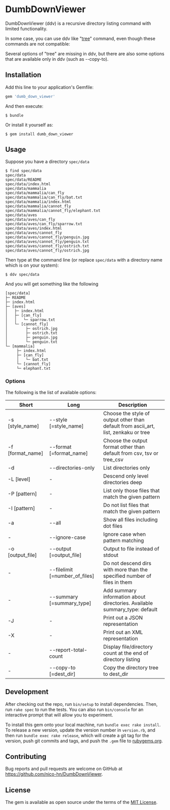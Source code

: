 # DumbDownViewer

DumbDownViewer (ddv) is a recursive directory listing command with limited functionality.

In some case, you can use ddv like "[tree](http://mama.indstate.edu/users/ice/tree/)" command, even though these commands are not compatible:

Several options of "tree" are missing in ddv, but there are also some options that are available only in ddv (such as --copy-to).

## Installation

Add this line to your application's Gemfile:

```ruby
gem 'dumb_down_viewer'
```

And then execute:

    $ bundle

Or install it yourself as:

    $ gem install dumb_down_viewer

## Usage

Suppose you have a directory `spec/data`

    $ find spec/data
    spec/data
    spec/data/README
    spec/data/index.html
    spec/data/mammalia
    spec/data/mammalia/can_fly
    spec/data/mammalia/can_fly/bat.txt
    spec/data/mammalia/index.html
    spec/data/mammalia/cannot_fly
    spec/data/mammalia/cannot_fly/elephant.txt
    spec/data/aves
    spec/data/aves/can_fly
    spec/data/aves/can_fly/sparrow.txt
    spec/data/aves/index.html
    spec/data/aves/cannot_fly
    spec/data/aves/cannot_fly/penguin.jpg
    spec/data/aves/cannot_fly/penguin.txt
    spec/data/aves/cannot_fly/ostrich.txt
    spec/data/aves/cannot_fly/ostrich.jpg


Then type at the command line (or replace `spec/data` with a directory name which is on your system):

    $ ddv spec/data

And you will get something like the following

    [spec/data]
    ├─ README
    ├─ index.html
    ├─ [aves]
    │   ├─ index.html
    │   ├─ [can_fly]
    │   │   └─ sparrow.txt
    │   └─ [cannot_fly]
    │        ├─ ostrich.jpg
    │        ├─ ostrich.txt
    │        ├─ penguin.jpg
    │        └─ penguin.txt
    └─ [mammalia]
         ├─ index.html
         ├─ [can_fly]
         │   └─ bat.txt
         └─ [cannot_fly]
         └─ elephant.txt

### Options

The following is the list of available options:

|Short |Long |Description |
|------|-----|------------|
|-s [style_name] |--style [=style_name] |Choose the style of output other than default from ascii_art, list, zenkaku or tree |
|-f [format_name] |--format [=format_name] |Choose the output format other than default from csv, tsv or tree_csv |
|-d |--directories-only |List directories only |
|-L [level] |- |Descend only level directories deep |
|-P [pattern] |- |List only those files that match the given pattern |
|-I [pattern] |- |Do not list files that match the given pattern |
|-a |--all |Show all files including dot files |
|- |--ignore-case |Ignore case when pattern matching |
|-o [output_file] |--output [=output_file] |Output to file instead of stdout |
|- |--filelimit [=number_of_files] |Do not descend dirs with more than the specified number of files in them |
|- |--summary [=summary_type] |Add summary information about directories. Available summary_type: default |
|-J |- |Print out a JSON representation |
|-X |- |Print out an XML representation |
|- |--report-total-count |Display file/directory count at the end of directory listing |
|- |--copy-to [=dest_dir] |Copy the directory tree to dest_dir |


## Development

After checking out the repo, run `bin/setup` to install dependencies. Then, run `rake spec` to run the tests. You can also run `bin/console` for an interactive prompt that will allow you to experiment.

To install this gem onto your local machine, run `bundle exec rake install`. To release a new version, update the version number in `version.rb`, and then run `bundle exec rake release`, which will create a git tag for the version, push git commits and tags, and push the `.gem` file to [rubygems.org](https://rubygems.org).

## Contributing

Bug reports and pull requests are welcome on GitHub at https://github.com/nico-hn/DumbDownViewer.


## License

The gem is available as open source under the terms of the [MIT License](http://opensource.org/licenses/MIT).


